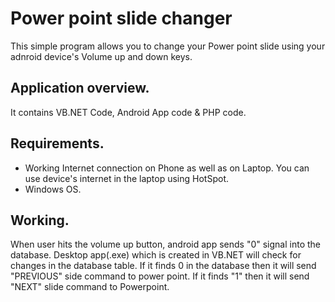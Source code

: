 # Power point slide changer

This simple program allows you to change your Power point slide using your adnroid device's Volume up and down keys.

## Application overview.

It contains VB.NET Code, Android App code & PHP code.

## Requirements.

* Working Internet connection on Phone as well as on Laptop. You can use device's internet in the laptop using HotSpot.
* Windows OS.

## Working.

When user hits the volume up button, android app sends "0" signal into the database. Desktop app(.exe) which is created in VB.NET will check for changes in the database table. If it finds 0 in the database then it will send "PREVIOUS" side command to power point. If it finds "1" then it will send "NEXT" slide command to Powerpoint.
